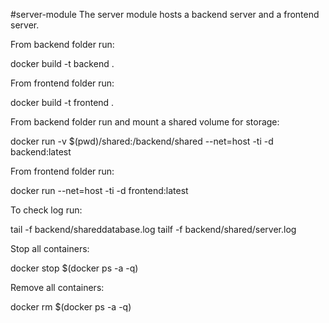 #server-module
The server module hosts a backend server and a frontend server.

From backend folder run:

docker build -t backend . 

From frontend folder run:

docker build -t frontend . 

From backend folder run and mount a shared volume for storage:

docker run -v $(pwd)/shared:/backend/shared --net=host -ti -d backend:latest

From frontend folder run:

docker run --net=host -ti -d frontend:latest

To check log run:

tail -f backend/shareddatabase.log
tailf -f backend/shared/server.log

Stop all containers:

docker stop $(docker ps -a -q)

Remove all containers:

docker rm $(docker ps -a -q)
